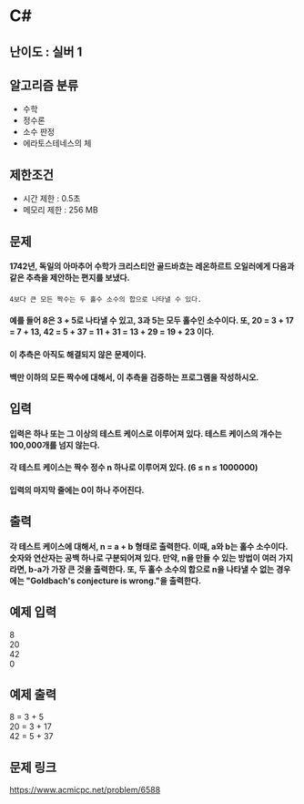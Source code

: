 # C#

## 난이도 : 실버 1

## 알고리즘 분류
  - 수학
  - 정수론
  - 소수 판정
  - 에라토스테네스의 체

## 제한조건
  - 시간 제한 : 0.5초
  - 메모리 제한 : 256 MB

## 문제
#### 1742년, 독일의 아마추어 수학가 크리스티안 골드바흐는 레온하르트 오일러에게 다음과 같은 추측을 제안하는 편지를 보냈다.
	4보다 큰 모든 짝수는 두 홀수 소수의 합으로 나타낼 수 있다.
#### 예를 들어 8은 3 + 5로 나타낼 수 있고, 3과 5는 모두 홀수인 소수이다. 또, 20 = 3 + 17 = 7 + 13, 42 = 5 + 37 = 11 + 31 = 13 + 29 = 19 + 23 이다.
#### 이 추측은 아직도 해결되지 않은 문제이다.
#### 백만 이하의 모든 짝수에 대해서, 이 추측을 검증하는 프로그램을 작성하시오.

## 입력
#### 입력은 하나 또는 그 이상의 테스트 케이스로 이루어져 있다. 테스트 케이스의 개수는 100,000개를 넘지 않는다.
#### 각 테스트 케이스는 짝수 정수 n 하나로 이루어져 있다. (6 ≤ n ≤ 1000000)
#### 입력의 마지막 줄에는 0이 하나 주어진다.

## 출력
#### 각 테스트 케이스에 대해서, n = a + b 형태로 출력한다. 이때, a와 b는 홀수 소수이다. 숫자와 연산자는 공백 하나로 구분되어져 있다. 만약, n을 만들 수 있는 방법이 여러 가지라면, b-a가 가장 큰 것을 출력한다. 또, 두 홀수 소수의 합으로 n을 나타낼 수 없는 경우에는 "Goldbach's conjecture is wrong."을 출력한다.

## 예제 입력
8<br/>
20<br/>
42<br/>
0<br/>

## 예제 출력
8 = 3 + 5<br/>
20 = 3 + 17<br/>
42 = 5 + 37<br/>

## 문제 링크
https://www.acmicpc.net/problem/6588